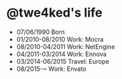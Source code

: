@twe4ked's life
===============

- 07/06/1990 Born
- 01/2010-08/2010 Work: Mocra
- 08/2010-04/2011 Work: NetEngine
- 04/2011-03/2014 Work: Ennova
- 03/2014-06/2015 Travel: Europe
- 08/2015-~ Work: Envato
